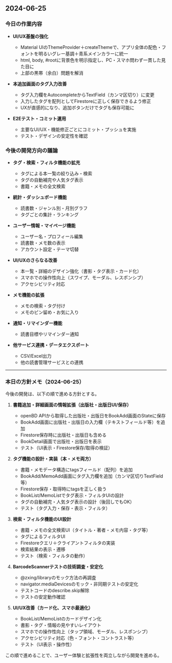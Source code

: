 ## 2024-06-25

### 今日の作業内容

- **UI/UX基盤の強化**
  - Material UIのThemeProvider＋createThemeで、アプリ全体の配色・フォントを明るいグレー基調＋青系メインカラーに統一
  - html, body, #rootに背景色を明示指定し、PC・スマホ問わず一貫した見た目に
  - 上部の黒帯（余白）問題を解消

- **本追加画面のタグ入力改善**
  - タグ入力欄をAutocompleteからTextField（カンマ区切り）に変更
  - 入力したタグを配列としてFirestoreに正しく保存できるよう修正
  - UXが直感的になり、追加ボタンだけでタグも保存可能に

- **E2Eテスト・コミット運用**
  - 主要なUI/UX・機能修正ごとにコミット・プッシュを実施
  - テスト・デザインの安定性を確認

### 今後の開発方向の議論

- **タグ・検索・フィルタ機能の拡充**
  - タグによる本一覧の絞り込み・検索
  - タグの自動補完や人気タグ表示
  - 書籍・メモの全文検索

- **統計・ダッシュボード機能**
  - 読書数・ジャンル別・月別グラフ
  - タグごとの集計・ランキング

- **ユーザー情報・マイページ機能**
  - ユーザー名・プロフィール編集
  - 読書数・メモ数の表示
  - アカウント設定・テーマ切替

- **UI/UXのさらなる改善**
  - 本一覧・詳細のデザイン強化（書影・タグ表示・カード化）
  - スマホでの操作性向上（スワイプ、モーダル、レスポンシブ）
  - アクセシビリティ対応

- **メモ機能の拡張**
  - メモの検索・タグ付け
  - メモのピン留め・お気に入り

- **通知・リマインダー機能**
  - 読書目標やリマインダー通知

- **他サービス連携・データエクスポート**
  - CSV/Excel出力
  - 他の読書管理サービスとの連携

---

### 本日の方針メモ（2024-06-25）

今後の開発は、以下の順で進める方針とする。

1. **書籍追加・詳細画面の情報拡張（出版社・出版日UI/保存）**
    - openBD APIから取得した出版社・出版日をBookAdd画面のStateに保存
    - BookAdd画面に出版社・出版日の入力欄（テキストフィールド等）を追加
    - Firestore保存時に出版社・出版日も含める
    - BookDetail画面で出版社・出版日を表示
    - テスト（UI表示・Firestore保存/取得の検証）

2. **タグ機能の設計・実装（本・メモ両方）**
    - 書籍・メモデータ構造にtagsフィールド（配列）を追加
    - BookAdd/MemoAdd画面にタグ入力欄を追加（カンマ区切りTextField等）
    - Firestore保存・取得時にtagsを正しく扱う
    - BookList/MemoListでタグ表示・フィルタUIの設計
    - タグの自動補完・人気タグ表示の設計（後回しでもOK）
    - テスト（タグ入力・保存・表示・フィルタ）

3. **検索・フィルタ機能のUI設計**
    - 書籍・メモの全文検索UI（タイトル・著者・メモ内容・タグ等）
    - タグによるフィルタUI
    - Firestoreクエリ＋クライアントフィルタの実装
    - 検索結果の表示・遷移
    - テスト（検索・フィルタの動作）

4. **BarcodeScannerテストの技術調査・安定化**
    - @zxing/libraryのモック方法の再調査
    - navigator.mediaDevicesのモック・非同期テストの安定化
    - テストコードのdescribe.skip解除
    - テストの安定動作確認

5. **UI/UX改善（カード化、スマホ最適化）**
    - BookList/MemoListのカードデザイン化
    - 書影・タグ・情報の見やすいレイアウト
    - スマホでの操作性向上（タップ領域、モーダル、レスポンシブ）
    - アクセシビリティ対応（色・フォント・コントラスト等）
    - テスト（UI表示・操作性）

この順で進めることで、ユーザー体験と拡張性を両立しながら開発を進める。 